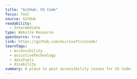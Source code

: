 ```yaml
---
title: "GitHub: VS Code"
focus: Tool
source: GitHub
readability:
  - Intermediate
type: Website Resource
openSource: true
link: https://github.com/microsoft/vscode/
learnTags:
  - accessibility
  - assistiveTechnology
  - dataTools
  - disability
summary: A place to post accessibility issues for VS Code.
---
```

